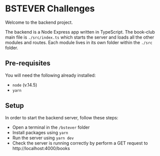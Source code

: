 # BSTEVER Challenges

Welcome to the backend project.

The backend is a Node Express app written in TypeScript. The book-club main file is `./src/index.ts` which starts the server and loads all the other modules and routes. Each module lives in its own folder within the `./src` folder.

## Pre-requisites

You will need the following already installed:

- `node` (v.14.5)
- `yarn`

## Setup

In order to start the backend server, follow these steps:

- Open a terminal in the `/bstever` folder
- Install packages using `yarn`
- Run the server using `yarn dev`
- Check the server is running correctly by perform a GET request to http://localhost:4000/books


